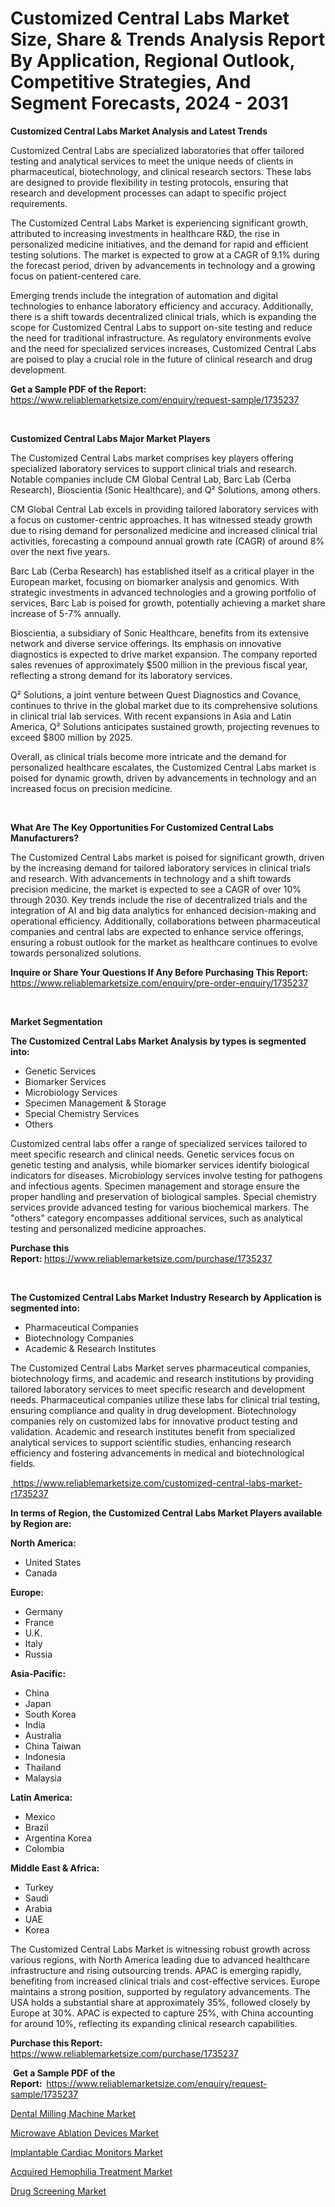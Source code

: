 <p><h1>Customized Central Labs Market Size, Share & Trends Analysis Report By Application, Regional Outlook, Competitive Strategies, And Segment Forecasts, 2024 - 2031</h1></p><p><strong>Customized Central Labs Market Analysis and Latest Trends</strong></p>
<p><p>Customized Central Labs are specialized laboratories that offer tailored testing and analytical services to meet the unique needs of clients in pharmaceutical, biotechnology, and clinical research sectors. These labs are designed to provide flexibility in testing protocols, ensuring that research and development processes can adapt to specific project requirements. </p><p>The Customized Central Labs Market is experiencing significant growth, attributed to increasing investments in healthcare R&D, the rise in personalized medicine initiatives, and the demand for rapid and efficient testing solutions. The market is expected to grow at a CAGR of 9.1% during the forecast period, driven by advancements in technology and a growing focus on patient-centered care.</p><p>Emerging trends include the integration of automation and digital technologies to enhance laboratory efficiency and accuracy. Additionally, there is a shift towards decentralized clinical trials, which is expanding the scope for Customized Central Labs to support on-site testing and reduce the need for traditional infrastructure. As regulatory environments evolve and the need for specialized services increases, Customized Central Labs are poised to play a crucial role in the future of clinical research and drug development.</p></p>
<p><strong>Get a Sample PDF of the Report:&nbsp;</strong> <a href="https://www.reliablemarketsize.com/enquiry/request-sample/1735237?utm_campaign=1486&utm_medium=2&utm_source=Github&utm_content=ia&utm_term=08102024&utm_id=customized-central-labs">https://www.reliablemarketsize.com/enquiry/request-sample/1735237</a></p>
<p>&nbsp;</p>
<p><strong>Customized Central Labs Major Market Players</strong></p>
<p><p>The Customized Central Labs market comprises key players offering specialized laboratory services to support clinical trials and research. Notable companies include CM Global Central Lab, Barc Lab (Cerba Research), Bioscientia (Sonic Healthcare), and Q² Solutions, among others.</p><p>CM Global Central Lab excels in providing tailored laboratory services with a focus on customer-centric approaches. It has witnessed steady growth due to rising demand for personalized medicine and increased clinical trial activities, forecasting a compound annual growth rate (CAGR) of around 8% over the next five years.</p><p>Barc Lab (Cerba Research) has established itself as a critical player in the European market, focusing on biomarker analysis and genomics. With strategic investments in advanced technologies and a growing portfolio of services, Barc Lab is poised for growth, potentially achieving a market share increase of 5-7% annually.</p><p>Bioscientia, a subsidiary of Sonic Healthcare, benefits from its extensive network and diverse service offerings. Its emphasis on innovative diagnostics is expected to drive market expansion. The company reported sales revenues of approximately $500 million in the previous fiscal year, reflecting a strong demand for its laboratory services.</p><p>Q² Solutions, a joint venture between Quest Diagnostics and Covance, continues to thrive in the global market due to its comprehensive solutions in clinical trial lab services. With recent expansions in Asia and Latin America, Q² Solutions anticipates sustained growth, projecting revenues to exceed $800 million by 2025.</p><p>Overall, as clinical trials become more intricate and the demand for personalized healthcare escalates, the Customized Central Labs market is poised for dynamic growth, driven by advancements in technology and an increased focus on precision medicine.</p></p>
<p>&nbsp;</p>
<p><strong>What Are The Key Opportunities For Customized Central Labs Manufacturers?</strong></p>
<p><p>The Customized Central Labs market is poised for significant growth, driven by the increasing demand for tailored laboratory services in clinical trials and research. With advancements in technology and a shift towards precision medicine, the market is expected to see a CAGR of over 10% through 2030. Key trends include the rise of decentralized trials and the integration of AI and big data analytics for enhanced decision-making and operational efficiency. Additionally, collaborations between pharmaceutical companies and central labs are expected to enhance service offerings, ensuring a robust outlook for the market as healthcare continues to evolve towards personalized solutions.</p></p>
<p><strong>Inquire or Share Your Questions If Any Before Purchasing This Report:</strong> <a href="https://www.reliablemarketsize.com/enquiry/pre-order-enquiry/1735237?utm_campaign=1486&utm_medium=2&utm_source=Github&utm_content=ia&utm_term=08102024&utm_id=customized-central-labs">https://www.reliablemarketsize.com/enquiry/pre-order-enquiry/1735237</a></p>
<p>&nbsp;</p>
<p><strong>Market Segmentation</strong></p>
<p><strong>The Customized Central Labs Market Analysis by types is segmented into:</strong></p>
<p><ul><li>Genetic Services</li><li>Biomarker Services</li><li>Microbiology Services</li><li>Specimen Management & Storage</li><li>Special Chemistry Services</li><li>Others</li></ul></p>
<p><p>Customized central labs offer a range of specialized services tailored to meet specific research and clinical needs. Genetic services focus on genetic testing and analysis, while biomarker services identify biological indicators for diseases. Microbiology services involve testing for pathogens and infectious agents. Specimen management and storage ensure the proper handling and preservation of biological samples. Special chemistry services provide advanced testing for various biochemical markers. The "others" category encompasses additional services, such as analytical testing and personalized medicine approaches.</p></p>
<p><strong>Purchase this Report:&nbsp;</strong><a href="https://www.reliablemarketsize.com/purchase/1735237?utm_campaign=1486&utm_medium=2&utm_source=Github&utm_content=ia&utm_term=08102024&utm_id=customized-central-labs">https://www.reliablemarketsize.com/purchase/1735237</a></p>
<p>&nbsp;</p>
<p><strong>The Customized Central Labs Market Industry Research by Application is segmented into:</strong></p>
<p><ul><li>Pharmaceutical Companies</li><li>Biotechnology Companies</li><li>Academic & Research Institutes</li></ul></p>
<p><p>The Customized Central Labs Market serves pharmaceutical companies, biotechnology firms, and academic and research institutions by providing tailored laboratory services to meet specific research and development needs. Pharmaceutical companies utilize these labs for clinical trial testing, ensuring compliance and quality in drug development. Biotechnology companies rely on customized labs for innovative product testing and validation. Academic and research institutes benefit from specialized analytical services to support scientific studies, enhancing research efficiency and fostering advancements in medical and biotechnological fields.</p></p>
<p><a href="https://www.reliablemarketsize.com/customized-central-labs-market-r1735237?utm_campaign=1486&utm_medium=2&utm_source=Github&utm_content=ia&utm_term=08102024&utm_id=customized-central-labs">&nbsp;https://www.reliablemarketsize.com/customized-central-labs-market-r1735237</a></p>
<p><strong>In terms of Region, the Customized Central Labs Market Players available by Region are:</strong></p>
<p>
    <p> <strong> North America: </strong>
        <ul>
            <li>United States</li>
            <li>Canada</li>
        </ul>
        </p> 
    <p> <strong> Europe: </strong>
        <ul>
            <li>Germany</li>
            <li>France</li>
            <li>U.K.</li>
            <li>Italy</li>
            <li>Russia</li>
        </ul>
        </p> 
    <p> <strong> Asia-Pacific: </strong>
        <ul>
            <li>China</li>
            <li>Japan</li>
            <li>South Korea</li>
            <li>India</li>
            <li>Australia</li>
            <li>China Taiwan</li>
            <li>Indonesia</li>
            <li>Thailand</li>
            <li>Malaysia</li>
        </ul>
        </p> 
    <p> <strong> Latin America: </strong>
        <ul>
            <li>Mexico</li>
            <li>Brazil</li>
            <li>Argentina Korea</li>
            <li>Colombia</li>
        </ul>
        </p> 
    <p> <strong> Middle East & Africa: </strong>
        <ul>
            <li>Turkey</li>
            <li>Saudi</li>
            <li>Arabia</li>
            <li>UAE</li>
            <li>Korea</li>
        </ul>
    </p>
    </p>
<p><p>The Customized Central Labs Market is witnessing robust growth across various regions, with North America leading due to advanced healthcare infrastructure and rising outsourcing trends. APAC is emerging rapidly, benefiting from increased clinical trials and cost-effective services. Europe maintains a strong position, supported by regulatory advancements. The USA holds a substantial share at approximately 35%, followed closely by Europe at 30%. APAC is expected to capture 25%, with China accounting for around 10%, reflecting its expanding clinical research capabilities.</p></p>
<p><strong>Purchase this Report: </strong><a href="https://www.reliablemarketsize.com/purchase/1735237?utm_campaign=1486&utm_medium=2&utm_source=Github&utm_content=ia&utm_term=08102024&utm_id=customized-central-labs">https://www.reliablemarketsize.com/purchase/1735237</a></p>
<p>&nbsp;<strong>Get a Sample PDF of the Report:&nbsp;&nbsp;</strong><a href="https://www.reliablemarketsize.com/enquiry/request-sample/1735237?utm_campaign=1486&utm_medium=2&utm_source=Github&utm_content=ia&utm_term=08102024&utm_id=customized-central-labs">https://www.reliablemarketsize.com/enquiry/request-sample/1735237</a></p>
<p><strong></strong></p>
<p><p><a href="https://www.linkedin.com/pulse/global-perspectives-dental-milling-machine-market-trends-t1pqf?utm_campaign=1486&utm_medium=2&utm_source=Github&utm_content=ia&utm_term=08102024&utm_id=customized-central-labs">Dental Milling Machine Market</a></p><p><a href="https://www.linkedin.com/pulse/microwave-ablation-devices-market-evolution-regional-jlc6c?utm_campaign=1486&utm_medium=2&utm_source=Github&utm_content=ia&utm_term=08102024&utm_id=customized-central-labs">Microwave Ablation Devices Market</a></p><p><a href="https://www.linkedin.com/pulse/implantable-cardiac-monitors-market-global-regional-analysis-pl1hf?utm_campaign=1486&utm_medium=2&utm_source=Github&utm_content=ia&utm_term=08102024&utm_id=customized-central-labs">Implantable Cardiac Monitors Market</a></p><p><a href="https://www.linkedin.com/pulse/market-insights-global-acquired-hemophilia-treatment-forecast-yibwc?utm_campaign=1486&utm_medium=2&utm_source=Github&utm_content=ia&utm_term=08102024&utm_id=customized-central-labs">Acquired Hemophilia Treatment Market</a></p><p><a href="https://www.linkedin.com/pulse/drug-screening-market-forecasts-trends-impact-analysis-2024-er1ff?utm_campaign=1486&utm_medium=2&utm_source=Github&utm_content=ia&utm_term=08102024&utm_id=customized-central-labs">Drug Screening Market</a></p></p>